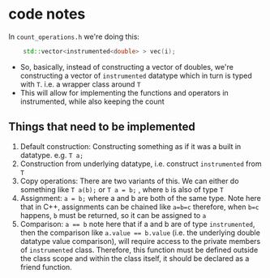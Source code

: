 # code notes

In `count_operations.h` we're doing this:

```cpp
    std::vector<instrumented<double> > vec(i);
```

- So, basically, instead of constructing a vector of doubles, we're constructing a vector of `instrumented` datatype which in turn is typed with `T`. i.e. a wrapper class around `T`
- This will allow for implementing the functions and operators in instrumented, while also keeping the count

## Things that need to be implemented

1. Default construction: Constructing something as if it was a built in datatype. e.g. `T a;`
2. Construction from underlying datatype, i.e. construct `instrumented` from `T`
3. Copy operations: There are two variants of this. We can either do something like `T a(b);` or `T a = b;` , where `b` is also of type `T`
4. Assignment: `a = b;` where a and b are both of the same type. Note here that in C++, assignments can be chained like `a=b=c` therefore, when `b=c` happens, `b` must be returned, so it can be assigned to `a`
5. Comparison: `a == b` note here that if a and b are of type `instrumented`, then the comparison like `a.value == b.value` (i.e. the underlying double datatype value comparison), will require access to the private members of `instrumented` class. Therefore, this function must be defined outside the class scope and within the class itself, it should be declared as a friend function.
